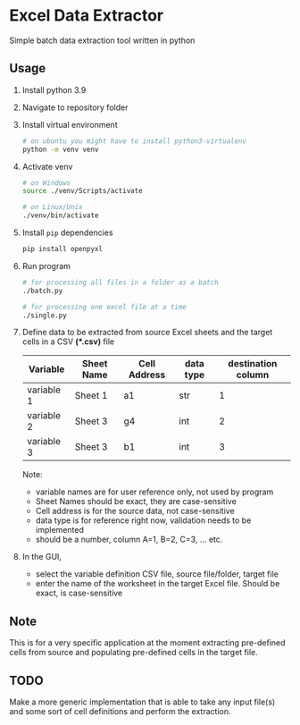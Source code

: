 # Excel Data Extractor

Simple batch data extraction tool written in python

## Usage

1. Install python 3.9
2. Navigate to repository folder
3. Install virtual environment
    ```sh
    # on ubuntu you might have to install python3-virtualenv
    python -m venv venv
    ```
4. Activate venv
    ```sh
    # on Windows
    source ./venv/Scripts/activate
   
    # on Linux/Unix
    ./venv/bin/activate
    ```
5. Install `pip` dependencies
    ```sh
    pip install openpyxl
    ```

6. Run program
    ```sh
    # for processing all files in a folder as a batch
    ./batch.py
    
    # for processing one excel file at a time
    ./single.py
    ```
7. Define data to be extracted from source Excel sheets and the target cells
in a CSV **(\*.csv)** file

    | Variable   | Sheet Name | Cell Address | data type | destination column |
    | ---------- | ---------- | ------------ | --------- | ------------------ |
    | variable 1 | Sheet 1    |  a1          | str       | 1                  |
    | variable 2 | Sheet 3    |  g4          | int       | 2                  |
    | variable 3 | Sheet 3    |  b1          | int       | 3                  |

    Note: 
    - variable names are for user reference only, not used by program
    - Sheet Names should be exact, they are case-sensitive
    - Cell address is for the source data, not case-sensitive
    - data type is for reference right now, validation needs to be implemented
    - should be a number, column A=1, B=2, C=3, ... etc.

8. In the GUI,
    - select the variable definition CSV file, source file/folder, target file
    - enter the name of the worksheet in the target Excel file. Should be exact, 
    is case-sensitive

## Note
This is for a very specific application at the moment extracting pre-defined
cells from source and populating pre-defined cells in the target file. 

## TODO
Make a more generic implementation that is able to take any input file(s) and
some sort of cell definitions and perform the extraction.
